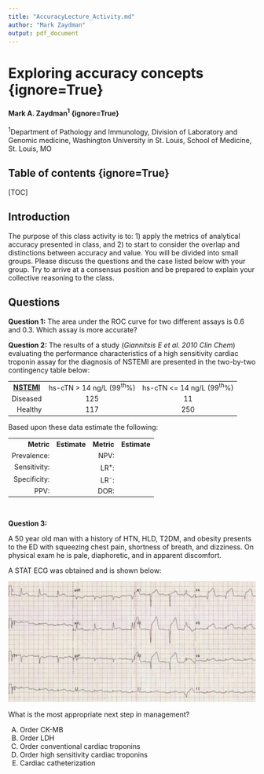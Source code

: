 ```yaml
---
title: "AccuracyLecture_Activity.md"
author: "Mark Zaydman"
output: pdf_document
---
```


# Exploring accuracy concepts </div> {ignore=True}

#### Mark A. Zaydman<sup>1</sup> {ignore=True}

<sup>1</sup>Department of Pathology and Immunology, Division of Laboratory and Genomic medicine, Washington University in St. Louis, School of Medicine, St. Louis, MO 

## Table of contents {ignore=True}

[TOC]

## Introduction

The purpose of this class activity is to: 1) apply the metrics of analytical accuracy presented in class, and 2) to start to consider the overlap and distinctions between accuracy and value. 
You will be divided into small groups.
Please discuss the questions and the case listed below with your group.
Try to arrive at a consensus position and be prepared to explain your collective reasoning to the class. 


## Questions

**Question 1:**
The area under the ROC curve for two different assays is 0.6 and 0.3.
Which assay is more accurate?

**Question 2:** 
The results of a study (*Giannitsis E et al. 2010 Clin Chem*) evaluating the performance characteristics of a high sensitivity cardiac troponin assay for the diagnosis of NSTEMI are presented in the two-by-two contingency table below:

<block style="margin-left:auto;margin-right:auto;margin-top:40px;margin-bottom:40px">

<table>
  <tr align='center'>
    <th><ins>NSTEMI</ins></th>
    <td>hs-cTN > 14 ng/L (99<sup>th</sup>%</th>)
    <td>hs-cTN <= 14 ng/L (99<sup>th</sup>%</th>)
  </tr>
  <tr>
    <td align="right">Diseased</td>
    <td align='center'>125</td>
    <td align='center'>11</td>
  </tr>
  <tr>
    <td align="right">Healthy</td>
    <td align='center'>117</td>
    <td align='center'>250</td>
  </tr>
</table>
</block>

Based upon these data estimate the following:

<table>
    <tr >
        <th align="right">Metric</th>
        <th align="center">Estimate</th>
        <th align="center">Metric</th>        
        <th align="center">Estimate</th>        
    </tr>
    <tr>
        <td align="right">Prevalence:</td>
        <td></td>
        <td align="right">NPV:</sup></td>
        <td></td>   
    </tr>
    <tr>
        <td align="right">Sensitivity:</td>
        <td></td>
        <td align="right">LR<sup>+</sup>:</td>
        <td></td>   
    </tr>         
    <tr>
        <td align="right">Specificity:</td>
        <td></td>
        <td align="right">LR<sup>-</sup>:</td>
        <td></td>   
    </tr>
    <tr>
        <td align="right">PPV:</td>
        <td></td>
        <td align="right">DOR:</td>
        <td></td>        
    </tr>             
</table>

<p style="page-break-after: always;">&nbsp;</p>

**Question 3:** 

A 50 year old man with a history of HTN, HLD, T2DM, and obesity presents to the ED with squeezing chest pain, shortness of breath, and dizziness. 
On physical exam he is pale, diaphoretic, and in apparent discomfort.

A STAT ECG was obtained and is shown below:

![](./images/STEMI.jpeg)

What is the most appropriate next step in management?

<style type="text/css">
    ol { list-style-type: upper-alpha; }
</style>

1. Order CK-MB
2. Order LDH
3. Order conventional cardiac troponins
4. Order high sensitivity cardiac troponins
5. Cardiac catheterization